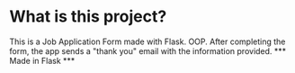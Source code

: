 # What is this project?
This is a Job Application Form made with Flask. OOP.
After completing the form, the app sends a "thank you" email 
with the information provided.
*** Made in Flask ***
